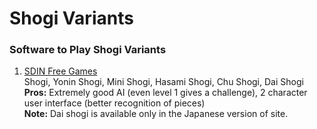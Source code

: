 # Shogi Variants  
### Software to Play Shogi Variants  
1. [SDIN Free Games](https://sdin.jp)<br>Shogi, Yonin Shogi, Mini Shogi, Hasami Shogi, Chu Shogi, Dai Shogi<br>**Pros:** Extremely good AI (even level 1 gives a challenge), 2 character user interface (better recognition of pieces)<br>**Note:** Dai shogi is available only in the Japanese version of site.
